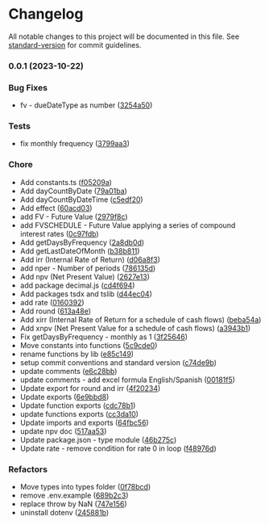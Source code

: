 # Changelog

All notable changes to this project will be documented in this file. See [standard-version](https://github.com/conventional-changelog/standard-version) for commit guidelines.

### 0.0.1 (2023-10-22)


### Bug Fixes

* fv - dueDateType as number ([3254a50](https://github.com/ezemgaray/financial-fns/commit/3254a502050927cc143f1f298fb432b026c3a7f1))


### Tests

* fix monthly frequency ([3799aa3](https://github.com/ezemgaray/financial-fns/commit/3799aa33efb7ae8af5ae1519f6f030759fd5b218))


### Chore

* Add constants.ts ([f05209a](https://github.com/ezemgaray/financial-fns/commit/f05209af9953cb5fc3e089114a74a850833e6d32))
* Add dayCountByDate ([79a01ba](https://github.com/ezemgaray/financial-fns/commit/79a01ba0f5e256a75858dc89d331898460458364))
* Add dayCountByDateTime ([c5edf20](https://github.com/ezemgaray/financial-fns/commit/c5edf20b0f065d08422b1ec92f68c812fa448000))
* Add effect ([60acd03](https://github.com/ezemgaray/financial-fns/commit/60acd0332d8592aada344e60ce681ded971875d1))
* add FV - Future Value ([2979f8c](https://github.com/ezemgaray/financial-fns/commit/2979f8c9ae618915b4d512a26a3791609890bf41))
* add FVSCHEDULE - Future Value applying a series of compound interest rates ([0c97fdb](https://github.com/ezemgaray/financial-fns/commit/0c97fdb29dc21d0aeeaf4ed310a5e4300854d7a7))
* Add getDaysByFrequency ([2a8db0d](https://github.com/ezemgaray/financial-fns/commit/2a8db0d22a1162f5e1a8e140060cd6ce30b77d1f))
* Add getLastDateOfMonth ([b38b811](https://github.com/ezemgaray/financial-fns/commit/b38b811429c230a4e38a9121c5dd09ed7700a620))
* Add irr (Internal Rate of Return) ([d06a8f3](https://github.com/ezemgaray/financial-fns/commit/d06a8f3fb8e322ce573492b96e9bbb8a6a25fd6d))
* add nper - Number of periods ([786135d](https://github.com/ezemgaray/financial-fns/commit/786135d9acdab1af444d348c2e4a79742b74fea0))
* Add npv (Net Present Value) ([2627e13](https://github.com/ezemgaray/financial-fns/commit/2627e13d8ee664970387e8e573bc4a62b24ba072))
* add package decimal.js ([cd4f694](https://github.com/ezemgaray/financial-fns/commit/cd4f694b4903300fe1cd5a8bcf50a2b41d0269c0))
* Add packages tsdx and tslib ([d44ec04](https://github.com/ezemgaray/financial-fns/commit/d44ec0480aef0925124fa55ae7e634d1d8c5b545))
* add rate ([0160392](https://github.com/ezemgaray/financial-fns/commit/0160392d011853a30adf837a0d1e0c40aa818ac0))
* Add round ([613a48e](https://github.com/ezemgaray/financial-fns/commit/613a48e4b811480819be1a33cbcdaef21ca919b9))
* Add xirr (Internal Rate of Return for a schedule of cash flows) ([beba54a](https://github.com/ezemgaray/financial-fns/commit/beba54aa44060322d536cf5260a808065f5fbaa4))
* Add xnpv (Net Present Value for a schedule of cash flows) ([a3943b1](https://github.com/ezemgaray/financial-fns/commit/a3943b11f3e56d305b819de8b3a5b75eac703f80))
* Fix getDaysByFrequency - monthly as 1 ([3f25646](https://github.com/ezemgaray/financial-fns/commit/3f25646b8d8f1f8c369c0a4d8be97b445b772272))
* Move constants into functions ([5c9cde0](https://github.com/ezemgaray/financial-fns/commit/5c9cde0d34760d3c86f7629be76ff60a2ad3e632))
* rename functions by lib ([e85c149](https://github.com/ezemgaray/financial-fns/commit/e85c1498a17d04fc605b9efd799db19db7a6fb0d))
* setup commit conventions and standard version ([c74de9b](https://github.com/ezemgaray/financial-fns/commit/c74de9bce9b02d1b183091438919a60b7ec4e1a9))
* update comments ([e6c28bb](https://github.com/ezemgaray/financial-fns/commit/e6c28bb389cb8519ccb4d5b6749ddfcba5a19f53))
* update comments - add excel formula English/Spanish ([00181f5](https://github.com/ezemgaray/financial-fns/commit/00181f55c950c5ab42cc10d1d29a10d99d74fe49))
* Update export for round and irr ([4f20234](https://github.com/ezemgaray/financial-fns/commit/4f202343e66d1b59e34607a541f2319412fa5ef3))
* Update exports ([6e9bbd8](https://github.com/ezemgaray/financial-fns/commit/6e9bbd8ae1a8d25dd6057362d190eec92caf9226))
* Update function exports ([cdc78b1](https://github.com/ezemgaray/financial-fns/commit/cdc78b107953cf41e76012898e356ad0b2252e1a))
* update functions exports ([cc3da10](https://github.com/ezemgaray/financial-fns/commit/cc3da1001e66823ba4274f72e20438662807e7e8))
* Update imports and exports ([64fbc56](https://github.com/ezemgaray/financial-fns/commit/64fbc562d004d17479ad621e05eba7a854c78bc2))
* update npv doc ([517aa53](https://github.com/ezemgaray/financial-fns/commit/517aa537e6e2537c8e3d91255bdcbdd9caeedff7))
* Update package.json - type module ([46b275c](https://github.com/ezemgaray/financial-fns/commit/46b275cc4b090bfe450c13fb867a83702e1b301a))
* Update rate - remove condition for rate 0 in loop ([f48976d](https://github.com/ezemgaray/financial-fns/commit/f48976dc2c7e0ab587c68daec4196f279dd53871))


### Refactors

* Move types into types folder ([0f78bcd](https://github.com/ezemgaray/financial-fns/commit/0f78bcd3a015865df50b9e32692c9882e83f65c2))
* remove .env.example ([689b2c3](https://github.com/ezemgaray/financial-fns/commit/689b2c336f4a5845e48ec8404d57596f4fef8da3))
* replace throw by NaN ([747e156](https://github.com/ezemgaray/financial-fns/commit/747e1563c4d75b519547aa7d5293b55eebbeabde))
* uninstall dotenv ([245881b](https://github.com/ezemgaray/financial-fns/commit/245881b06a1fac69e09c42ebe9a8ecc4aaa0b0ee))
